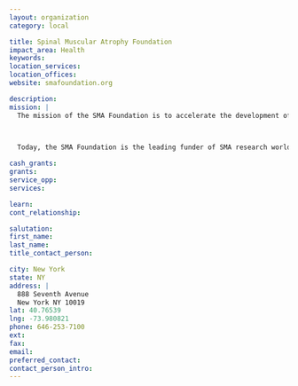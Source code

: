 ```yaml
---
layout: organization
category: local

title: Spinal Muscular Atrophy Foundation
impact_area: Health
keywords: 
location_services: 
location_offices: 
website: smafoundation.org

description: 
mission: |
  The mission of the SMA Foundation is to accelerate the development of a treatment for SMA, the number one genetic killer of infants and toddlers.

  

  Today, the SMA Foundation is the leading funder of SMA research worldwide–over $100M has been spent on basic, translational , and clinical  research. We have invested more than $30M on developing critical, validated research tools and other drug discovery assets  Our mandate is to ensure that all of the results of our research funding are made readily available to every SMA researcher with minimal cost and obligation.

cash_grants: 
grants: 
service_opp: 
services: 

learn: 
cont_relationship: 

salutation: 
first_name: 
last_name: 
title_contact_person: 

city: New York
state: NY
address: |
  888 Seventh Avenue    
  New York NY 10019
lat: 40.76539
lng: -73.980821
phone: 646-253-7100
ext: 
fax: 
email: 
preferred_contact: 
contact_person_intro: 
---
```

